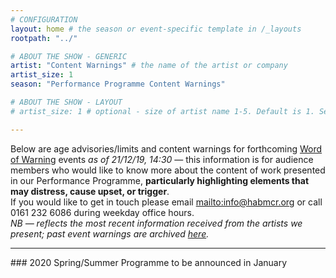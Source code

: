 ```yaml
---
# CONFIGURATION
layout: home # the season or event-specific template in /_layouts
rootpath: "../"

# ABOUT THE SHOW - GENERIC
artist: "Content Warnings" # the name of the artist or company
artist_size: 1
season: "Performance Programme Content Warnings"

# ABOUT THE SHOW - LAYOUT
# artist_size: 1 # optional - size of artist name 1-5. Default is 1. Set longer names to lower values

---
```

Below are age advisories/limits and content warnings for forthcoming [Word of Warning](/) events *as of 21/12/19, 14:30* — this information is for audience members who would like to know more about the content of work presented in our Performance Programme, **particularly highlighting elements that may distress, cause upset, or trigger**.<br>If you would like to get in touch please email <mailto:info@habmcr.org> or call 0161 232 6086 during weekday office hours.<br>*NB — reflects the most recent information received from the artists we present; past event warnings are archived [here](/archive/warnings).*         
<hr>          
### 2020        
Spring/Summer Programme to be announced in January
